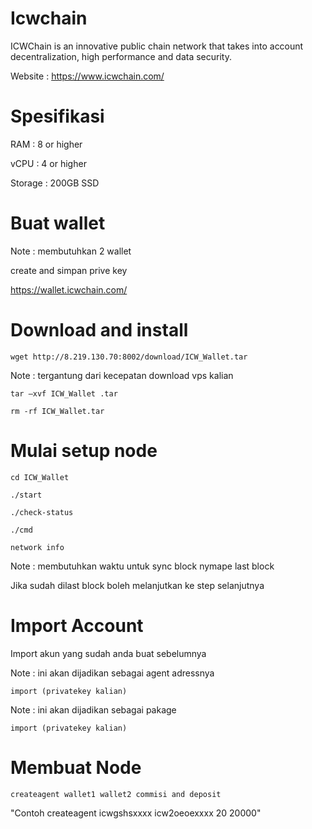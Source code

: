 # Icwchain

ICWChain is an innovative public chain network that takes into account decentralization, high performance and data security.

Website : https://www.icwchain.com/
# Spesifikasi
RAM   : 8 or higher

vCPU : 4 or higher

Storage : 200GB SSD 
# Buat wallet 
Note : membutuhkan 2 wallet

create and simpan prive key

https://wallet.icwchain.com/

# Download and install
```
wget http://8.219.130.70:8002/download/ICW_Wallet.tar
```
Note : tergantung dari kecepatan download vps kalian

```
tar –xvf ICW_Wallet .tar
```
```
rm -rf ICW_Wallet.tar
```
# Mulai setup node
```
cd ICW_Wallet
```
```
./start
```
```
./check-status
```
```
./cmd
```
```
network info
```

Note : membutuhkan waktu untuk sync block nymape last block

Jika sudah dilast block boleh melanjutkan ke step selanjutnya

# Import Account 

Import akun yang sudah anda buat sebelumnya

Note : ini akan dijadikan sebagai agent adressnya


``` 
import (privatekey kalian)
```

Note : ini akan dijadikan sebagai pakage
```
import (privatekey kalian)
```

# Membuat Node

```
createagent wallet1 wallet2 commisi and deposit
```
"Contoh createagent icwgshsxxxx icw2oeoexxxx 20 20000"
